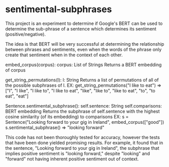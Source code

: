 # sentimental-subphrases
This project is an experiment to determine if Google's BERT can be used to determine the sub-phrase of a sentence which determines its sentiment (positive/negative).

The idea is that BERT will be very successful at determining the relationship between phrases and sentiments, even when the words of the phrase only create that sentiment when in the context of each other. 

embed_corpus(corpus):
corpus: List of Strings
Returns a BERT embedding of corpus

get_string_permutations(l):
l: String
Returns a list of permutations of all of the possible subphrases of l. 
EX: 
get_string_permutations("I like to eat") => ["I", "I like", "I like to", "I like to eat", "like", "like to", "like to eat", "to", "to eat", "eat"]

Sentence.sentimental_subphrase():
self.sentence: String
self.comparisons: BERT embedding
Returns the subphrase of self.sentence with the highest cosine similarity (of its embedding) to comparisons
EX:
s = Sentence("Looking forward to your gig in Ireland", embed_corpus(["good"])
s.sentimental_subphrase() => "looking forward"


This code has not been thoroughly tested for accuracy, however the tests that have been done yielded promising results. For example, it found that in the sentence, "Looking forward to your gig in Ireland", the subphrase that implies positive sentiment is "looking forward," despite "looking" and "forward" not having inherent positive sentiment out of context. 
